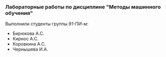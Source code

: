 ### Лабораторные работы по дисциплине "Методы машинного обучения"
Выполнили студенты группы _91-ПИ-м_:
- Бирюкова А.С.
- Кирнос А.С.
- Коровкина А.С.
- Чернышева И.А.
